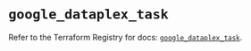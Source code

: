 # `google_dataplex_task`

Refer to the Terraform Registry for docs: [`google_dataplex_task`](https://registry.terraform.io/providers/hashicorp/google/6.27.0/docs/resources/dataplex_task).

